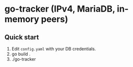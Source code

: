 # go-tracker (IPv4, MariaDB, in-memory peers)

## Quick start
1) Edit `config.yaml` with your DB credentials.
2) go build .
3) ./go-tracker


